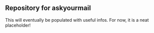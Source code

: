 ## Repository for askyourmail
This will eventually be populated with useful infos. For now, it is a neat placeholder!
